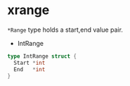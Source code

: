 # xrange

`*Range` type holds a start,end value pair.

- IntRange


```go
type IntRange struct {
  Start *int
  End   *int
}
```
